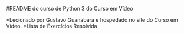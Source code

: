 #README do curso de Python 3 do Curso em Vídeo

*Lecionado por Gustavo Guanabara e hospedado no site do Curso em Vídeo.
*Lista de Exercícios Resolvida
